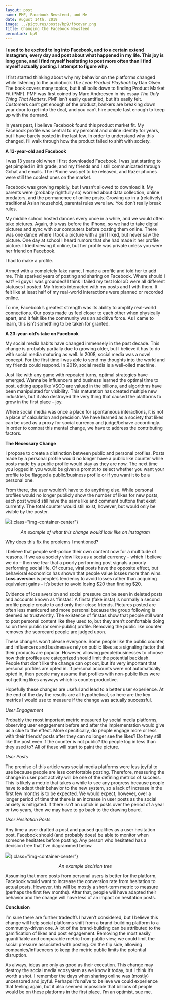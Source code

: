 ```yaml
---
layout: post
name: PMF, Facebook Newsfeed, and Me
date: August 14th, 2019
image: ../pictures/posts/bp9/fbcover.png
title: Changing the Facebook Newsfeed
permalink: bp9
---
```


#### I used to be excited to log into Facebook, and to a certain extend Instagram, every day and post about what happened in my life. This joy is long gone, and I find myself hesitating to post more often than I find myself actually posting. I attempt to figure why.

I first started thinking about why my behavior on the platforms changed while listening to the audiobook _The Lean Product Playbook_ by Dan Olsen. The book covers many topics, but it all boils down to finding Product Market Fit (PMF). PMF was first coined by Marc Andreesen in his essay _The Only Thing That Matters_. PMF isn’t easily quantified, but it’s easily felt. Customers can’t get enough of the product, bankers are breaking down your door to get into the deal, and you can’t hire people fast enough to keep up with the demand.

In years past, I believe Facebook found this product market fit. My Facebook profile was central to my personal and online identity for years, but I have barely posted in the last few. In order to understand why this changed, I’ll walk through how the product failed to shift with society.

__A 13-year-old and Facebook__

I was 13 years old when I first downloaded Facebook. I was just starting to get pimpled in 8th grade, and my friends and I still communicated through Gchat and emails. The iPhone was yet to be released, and Razer phones were still the coolest ones on the market.

Facebook was growing rapidly, but I wasn’t allowed to download it. My parents were (probably rightfully so) worried about data collection, online predators, and the permanence of online posts. Growing up in a (relatively) traditional Asian household, parental rules were law. You don’t really break rules.

My middle school hosted dances every once in a while, and we would often take pictures. Again, this was before the iPhone, so we had to take digital pictures and sync with our computers before posting them online. There was one dance where I took a picture with a girl I liked, but never saw the picture. One day at school I heard rumors that she had made it her profile picture. I tried viewing it online, but her profile was private unless you were her friend on Facebook.

I had to make a profile. 

Armed with a completely fake name, I made a profile and told her to add me. This sparked years of posting and sharing on Facebook. Where should I eat? Hi guys I was grounded! I think I failed my test lolol xD were all different statuses I posted. My friends interacted with my posts and I with them. It felt like at least half of my real-world interactions were planned or recorded online. 

To me, Facebook’s greatest strength was its ability to amplify real-world connections. Our posts made us feel closer to each other when physically apart, and it felt like the community was an additive force. As I came to learn, this isn’t something to be taken for granted.

__A 23-year-old’s take on Facebook__

My social media habits have changed immensely in the past decade. This change is probably partially due to growing older, but I believe it has to do with social media maturing as well. In 2008, social media was a novel concept. For the first time I was able to send my thoughts into the world and my friends could respond. In 2019, social media is a well-oiled machine.

Just like with any game with repeated turns, optimal strategies have emerged. Wanna be influencers and business learned the optimal time to post, editing apps like VSCO are valued in the billions, and algorithms have been manipulated for visibility. This maturation has created multiple new industries, but it also destroyed the very thing that caused the platforms to grow in the first place – joy. 

Where social media was once a place for spontaneous interactions, it is not a place of calculation and precision. We have learned as a society that likes can be used as a proxy for social currency and judge/behave accordingly. In order to combat this mental change, we have to address the contributing factors.

__The Necessary Change__

I propose to create a distinction between public and personal profiles. Posts made by a personal profile would no longer have a public like counter while posts made by a public profile would stay as they are now. The next time you logged in you would be given a prompt to select whether you want your profile to be flagged a public/business profile or if you want it to be a personal one.

<insert drawing of potential screen with the option>

From there, the user wouldn’t have to do anything else. While personal profiles would no longer publicly show the number of likes for new posts, each post would still have the same like and comment buttons that exist currently. The total counter would still exist, however, but would only be visible by the poster. 

![](/pictures/posts/bp9/example.jpg){:class="img-container-center"}
*<center>An example of what this change would look like on Instagram </center>*

Why does this fix the problems I mentioned?

I believe that people self-police their own content now for a multitude of reasons. If we as a society view likes as a social currency – which I believe we do – then we fear that a poorly performing post signals a poorly performing social life. Of course, viral posts have the opposite effect, but behavioral economics has shown that people value losses more than wins. __Loss aversion__ is people’s tendency to avoid losses rather than acquiring equivalent gains – it’s better to avoid losing $20 than finding $20.

Evidence of loss aversion and social pressure can be seen in deleted posts and accounts known as ‘finstas’. A finsta (fake insta) is normally a second profile people create to add only their close friends. Pictures posted are often less manicured and more personal because the group following is deemed as trustworthy. The existence of finstas show that people still want to post personal content like they used to, but they aren’t comfortable doing so on their public (or semi-public) profile. Removing the public like counter removes the scorecard people are judged upon. 

These changes won’t please everyone. Some people like the public counter, and influencers and businesses rely on public likes as a signaling factor that their products are popular. However, allowing people/businesses to choose how their profiles are categorized should limit the potential backlash. People that don’t like the change can opt out, but it’s very important that personal profiles are opted in. If personal accounts were not automatically opted in, then people may assume that profiles with non-public likes were not getting likes anyways which is counterproductive. 

Hopefully these changes are useful and lead to a better user experience. At the end of the day the results are all hypothetical, so here are the key metrics I would use to measure if the change was actually successful. 

_User Engagement_

Probably the most important metric measured by social media platforms, observing user engagement before and after the implementation would give us a clue to the effect. More specifically, do people engage more or less with their friends’ posts after they can no longer see the likes? Do they still like the post even if the counter is not public? Do people log in less than they used to? All of these will start to paint the picture.

_User Posts_

The premise of this article was social media platforms were less joyful to use because people are less comfortable posting. Therefore, measuring the change in user post activity will be one of the defining metrics of success. This is likely a metric that takes a while to see any progress because people have to adapt their behavior to the new system, so a lack of increase in the first few months is to be expected. We would expect, however, over a longer period of time that there is an increase in user posts as the social anxiety is mitigated. If there isn’t an uptick in posts over the period of a year or two years, then we may have to go back to the drawing board.

_User Hesitation Posts_

Any time a user drafted a post and paused qualifies as a user hesitation post. Facebook should (and probably does) be able to monitor when someone hesitates before posting. Any person who hesitated has a decision tree that I’ve diagrammed below.

![](/pictures/posts/bp9/tree.jpg){:class="img-container-center"}
*<center>An example decision tree </center>*

Assuming that more posts from personal users is better for the platform, Facebook would want to increase the conversion rate from hesitation to actual posts. However, this will be mostly a short-term metric to measure (perhaps the first few months). After that, people will have adapted their behavior and the change will have less of an impact on hesitation posts.

__Conclusion__

I’m sure there are further tradeoffs I haven’t considered, but I believe this change will help social platforms shift from a brand-building platform to a community-driven one. A lot of the brand-building can be attributed to the gamification of likes and post engagement. Removing the most easily quantifiable and comparable metric from public view, we could limit the social pressure associated with posting. On the flip side, allowing companies/influencers to keep the metric public limits the potential disruption.

As always, ideas are only as good as their execution. This change may destroy the social media ecosystem as we know it today, but I think it’s worth a shot. I remember the days when sharing online was (mostly) uncensored and joyful. Perhaps it’s naïve to believe we could experience that feeling again, but it also seemed impossible that billions of people would be on these platforms in the first place. I’m an optimist, sue me.
